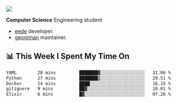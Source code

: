 ![](https://komarev.com/ghpvc/?username=brauliorivas&color=green)

**Computer Science** Engineering student

- [eede](https://github.com/key4hep/eede) developer.
- [geomman](https://www.freshports.org/sysutils/geomman) maintainer.

## 📊 This Week I Spent My Time On

<!--START_SECTION:waka-->

```txt
YAML        28 mins         ███████▓░░░░░░░░░░░░░░░░░   31.06 %
Python      27 mins         ███████▒░░░░░░░░░░░░░░░░░   29.51 %
Docker      14 mins         ████░░░░░░░░░░░░░░░░░░░░░   16.15 %
gitignore   9 mins          ██▓░░░░░░░░░░░░░░░░░░░░░░   10.01 %
Elixir      6 mins          █▓░░░░░░░░░░░░░░░░░░░░░░░   07.26 %
```

<!--END_SECTION:waka-->
